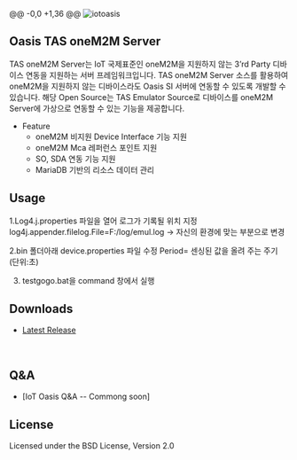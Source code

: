 @@ -0,0 +1,36 @@
![iotoasis](https://github.com/iotoasis/SO/blob/master/logo_oasis_m.png)


## Oasis TAS oneM2M Server

TAS oneM2M Server는  IoT 국제표준인 oneM2M을 지원하지 않는 3’rd Party 디바이스 연동을 지원하는 서버 프레임워크입니다. TAS oneM2M Server 소스를 활용하여 oneM2M을 지원하지 않는 디바이스라도 Oasis SI 서버에 연동할 수 있도록 개발할 수 있습니다. 해당 Open Source는 TAS Emulator Source로 디바이스를 oneM2M Server에 가상으로 연동할 수 있는 기능을 제공합니다.

 - Feature
   - oneM2M 비지원 Device Interface 기능 지원
   - oneM2M Mca 레퍼런스 포인트 지원
   - SO, SDA 연동 기능 지원
   - MariaDB 기반의 리소스 데이터 관리

## Usage
 1.Log4.j.properties 파일을 열어 로그가 기록될 위치 지정
   log4j.appender.filelog.File=F:/log/emul.log   -> 자신의 환경에 맞는 부분으로 변경

 2.bin 폴더아래 device.properties 파일 수정
   Period=    센싱된 값을 올려 주는 주기 (단위:초)

 3. testgogo.bat을 command 창에서 실행   

## Downloads
 - [Latest Release](https://github.com/iotoasis/TAS/releases/)

<br>

## Q&A
 - [IoT Oasis Q&A -- Commong soon]


## License
Licensed under the BSD License, Version 2.0
<br>

